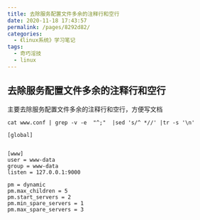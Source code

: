 ```yaml
---
title: 去除服务配置文件多余的注释行和空行
date: 2020-11-18 17:43:57
permalink: /pages/8292d82/
categories:
  - 《linux系统》学习笔记
tags:
  - 奇巧淫技
  - linux
---
```

## 去除服务配置文件多余的注释行和空行

主要去除服务配置文件多余的注释行和空行，方便写文档

`cat www.conf | grep -v -e  "^;"  |sed 's/^ *//' |tr -s '\n'`

```
[global]
 
 
[www]
user = www-data
group = www-data
listen = 127.0.0.1:9000
 
pm = dynamic
pm.max_children = 5
pm.start_servers = 2
pm.min_spare_servers = 1
pm.max_spare_servers = 3

```

